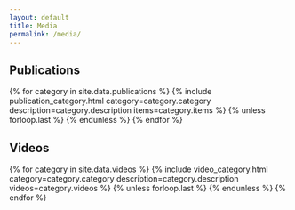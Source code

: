 ```yaml
---
layout: default
title: Media
permalink: /media/
---
```


<!-- Publications -->
<section class="md:px-10">
  <div class="px-4 md:px-10 lg:flex">
    <h2 class="text-4xl mb-4 lg:mr-20 whitespace-nowrap">Publications</h2>
    <div class="flex gap-8 flex-col">
      {% for category in site.data.publications %}
        {% include publication_category.html
          category=category.category
          description=category.description
          items=category.items
        %}
        {% unless forloop.last %}
        {% endunless %}
      {% endfor %}
    </div>
  </div>
</section>

<!-- Videos -->
<section class="md:px-10 mt-24">
  <div class="px-4 md:px-10 lg:flex">
    <h2 class="text-4xl mb-4 lg:mr-20 whitespace-nowrap">Videos</h2>
    <div class="flex gap-8 flex-col w-full">
      {% for category in site.data.videos %}
        {% include video_category.html
          category=category.category
          description=category.description
          videos=category.videos
        %}
        {% unless forloop.last %}
        {% endunless %}
      {% endfor %}
    </div>
  </div>
</section>
